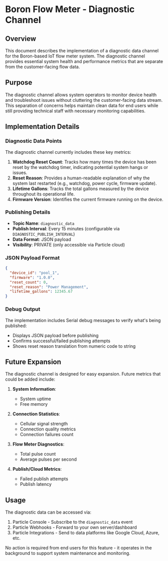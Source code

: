 # Boron Flow Meter - Diagnostic Channel

## Overview
This document describes the implementation of a diagnostic data channel for the Boron-based IoT flow meter system. The diagnostic channel provides essential system health and performance metrics that are separate from the customer-facing flow data.

## Purpose
The diagnostic channel allows system operators to monitor device health and troubleshoot issues without cluttering the customer-facing data stream. This separation of concerns helps maintain clean data for end users while still providing technical staff with necessary monitoring capabilities.

## Implementation Details

### Diagnostic Data Points
The diagnostic channel currently includes these key metrics:

1. **Watchdog Reset Count**: Tracks how many times the device has been reset by the watchdog timer, indicating potential system hangs or issues.
2. **Reset Reason**: Provides a human-readable explanation of why the system last restarted (e.g., watchdog, power cycle, firmware update).
3. **Lifetime Gallons**: Tracks the total gallons measured by the device throughout its operational life.
4. **Firmware Version**: Identifies the current firmware running on the device.

### Publishing Details
- **Topic Name**: `diagnostic_data`
- **Publish Interval**: Every 15 minutes (configurable via `DIAGNOSTIC_PUBLISH_INTERVAL`)
- **Data Format**: JSON payload
- **Visibility**: PRIVATE (only accessible via Particle cloud)

### JSON Payload Format
```json
{
  "device_id": "pool_1",
  "firmware": "1.0.0",
  "reset_count": 0,
  "reset_reason": "Power Management",
  "lifetime_gallons": 12345.67
}
```

### Debug Output
The implementation includes Serial debug messages to verify what's being published:
- Displays JSON payload before publishing
- Confirms successful/failed publishing attempts
- Shows reset reason translation from numeric code to string

## Future Expansion
The diagnostic channel is designed for easy expansion. Future metrics that could be added include:

1. **System Information**:
   - System uptime
   - Free memory

2. **Connection Statistics**:
   - Cellular signal strength
   - Connection quality metrics
   - Connection failures count

3. **Flow Meter Diagnostics**:
   - Total pulse count
   - Average pulses per second

4. **Publish/Cloud Metrics**:
   - Failed publish attempts
   - Publish latency

## Usage
The diagnostic data can be accessed via:
1. Particle Console - Subscribe to the `diagnostic_data` event
2. Particle Webhooks - Forward to your own server/dashboard
3. Particle Integrations - Send to data platforms like Google Cloud, Azure, etc.

No action is required from end users for this feature - it operates in the background to support system maintenance and monitoring.
